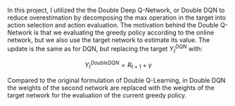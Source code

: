 In this project, I utilized the the Double Deep Q-Network, or Double DQN to reduce overestimation by decomposing the max operation in the target into action selection and action evaluation. 
The motivation behind the Double Q-Network is that we evaluating the greedy policy according to the online network, but we also use the target network to estimate its value. 
The update is the same as for DQN, but replacing the target $Y_{t}^{DQN}$ with:

 $$Y_{t}^{DoubleDQN} = R_{t+1} + \gamma $$ 

Compared to the original formulation of Double Q-Learning, in Double DQN the weights of the second network are replaced with the weights of the target network for the evaluation of the current greedy policy.
